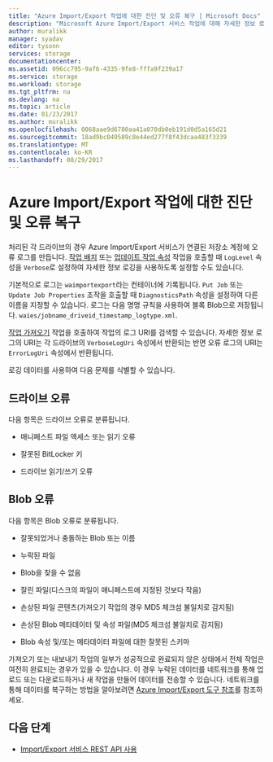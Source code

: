 ```yaml
---
title: "Azure Import/Export 작업에 대한 진단 및 오류 복구 | Microsoft Docs"
description: "Microsoft Azure Import/Export 서비스 작업에 대해 자세한 정보 로깅을 설정하는 방법을 알아봅니다."
author: muralikk
manager: syadav
editor: tysonn
services: storage
documentationcenter: 
ms.assetid: 096cc795-9af6-4335-9fe8-fffa9f239a17
ms.service: storage
ms.workload: storage
ms.tgt_pltfrm: na
ms.devlang: na
ms.topic: article
ms.date: 01/23/2017
ms.author: muralikk
ms.openlocfilehash: 0068aae9d6780aa41a070db0eb191d0d5a165d21
ms.sourcegitcommit: 18ad9bc049589c8e44ed277f8f43dcaa483f3339
ms.translationtype: MT
ms.contentlocale: ko-KR
ms.lasthandoff: 08/29/2017
---
```

# <a name="diagnostics-and-error-recovery-for-azure-importexport-jobs"></a>Azure Import/Export 작업에 대한 진단 및 오류 복구
처리된 각 드라이브의 경우 Azure Import/Export 서비스가 연결된 저장소 계정에 오류 로그를 만듭니다. [작업 배치](/rest/api/storageimportexport/jobs#Jobs_CreateOrUpdate) 또는 [업데이트 작업 속성](/rest/api/storageimportexport/jobs#Jobs_Update) 작업을 호출할 때 `LogLevel` 속성을 `Verbose`로 설정하여 자세한 정보 로깅을 사용하도록 설정할 수도 있습니다.

 기본적으로 로그는 `waimportexport`라는 컨테이너에 기록됩니다. `Put Job` 또는 `Update Job Properties` 조작을 호출할 때 `DiagnosticsPath` 속성을 설정하여 다른 이름을 지정할 수 있습니다. 로그는 다음 명명 규칙을 사용하여 블록 Blob으로 저장됩니다. `waies/jobname_driveid_timestamp_logtype.xml`.

 [작업 가져오기](/rest/api/storageimportexport/jobs#Jobs_Get) 작업을 호출하여 작업의 로그 URI를 검색할 수 있습니다. 자세한 정보 로그의 URI는 각 드라이브의 `VerboseLogUri` 속성에서 반환되는 반면 오류 로그의 URI는 `ErrorLogUri` 속성에서 반환됩니다.

로깅 데이터를 사용하여 다음 문제를 식별할 수 있습니다.

## <a name="drive-errors"></a>드라이브 오류

다음 항목은 드라이브 오류로 분류됩니다.

-   매니페스트 파일 액세스 또는 읽기 오류

-   잘못된 BitLocker 키

-   드라이브 읽기/쓰기 오류

## <a name="blob-errors"></a>Blob 오류

다음 항목은 Blob 오류로 분류됩니다.

-   잘못되었거나 충돌하는 Blob 또는 이름

-   누락된 파일

-   Blob을 찾을 수 없음

-   잘린 파일(디스크의 파일이 매니페스트에 지정된 것보다 작음)

-   손상된 파일 콘텐츠(가져오기 작업의 경우 MD5 체크섬 불일치로 감지됨)

-   손상된 Blob 메타데이터 및 속성 파일(MD5 체크섬 불일치로 감지됨)

-   Blob 속성 및/또는 메타데이터 파일에 대한 잘못된 스키마

가져오기 또는 내보내기 작업의 일부가 성공적으로 완료되지 않은 상태에서 전체 작업은 여전히 완료되는 경우가 있을 수 있습니다. 이 경우 누락된 데이터를 네트워크를 통해 업로드 또는 다운로드하거나 새 작업을 만들어 데이터를 전송할 수 있습니다. 네트워크를 통해 데이터를 복구하는 방법을 알아보려면 [Azure Import/Export 도구 참조](storage-import-export-tool-how-to-v1.md)를 참조하세요.

## <a name="next-steps"></a>다음 단계

* [Import/Export 서비스 REST API 사용](storage-import-export-using-the-rest-api.md)
